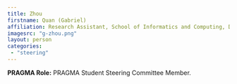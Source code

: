 ```yaml
---
title: Zhou
firstname: Quan (Gabriel)
affiliation: Research Assistant, School of Informatics and Computing, Data To Insight Center, Indiana University
imagesrc: "g-zhou.png"
layout: person
categories:
 - "steering"
---
```


**PRAGMA Role:** PRAGMA Student Steering Committee Member.


